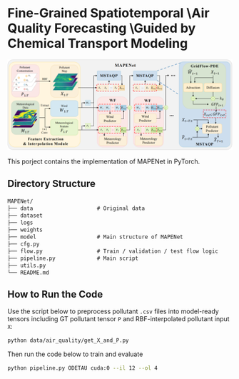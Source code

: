 # Fine-Grained Spatiotemporal \\Air Quality Forecasting \\Guided by Chemical Transport Modeling

<p align="center">
  <img src="figure/model.png" alt="MAPENet Architecture" width="700"/>
</p>

This porject contains the implementation of MAPENet in PyTorch.

## Directory Structure
```text
MAPENet/       
├── data                    # Original data
├── dataset
├── logs
├── weights 
├── model                   # Main structure of MAPENet
├── cfg.py                 
├── flow.py                 # Train / validation / test flow logic
├── pipeline.py             # Main script
├── utils.py                
└── README.md       
```

## How to Run the Code
Use the script below to preprocess pollutant `.csv` files into model-ready tensors including GT pollutant tensor `P` and RBF-interpolated pollutant input `X`:

```bash
python data/air_quality/get_X_and_P.py
```

Then run the code below to train and evaluate
```bash
python pipeline.py ODETAU cuda:0 --il 12 --ol 4
```


